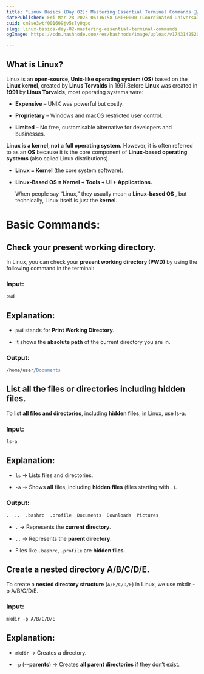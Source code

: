 ```yaml
---
title: "Linux Basics (Day 02): Mastering Essential Terminal Commands 🚀💻"
datePublished: Fri Mar 28 2025 06:16:58 GMT+0000 (Coordinated Universal Time)
cuid: cm8se3wtf001609jv5sly0qpo
slug: linux-basics-day-02-mastering-essential-terminal-commands
ogImage: https://cdn.hashnode.com/res/hashnode/image/upload/v1743142520075/5ce13d09-2f26-413d-a0dd-09b04a949358.png

---
```


## What is Linux?

Linux is an **open-source, Unix-like operating system (OS)** based on the **Linux kernel**, created by **Linus Torvalds** in 1991.Before **Linux** was created in **1991** by **Linus Torvalds**, most operating systems were:

* **Expensive** – UNIX was powerful but costly.
    
* **Proprietary** – Windows and macOS restricted user control.
    
* **Limited** – No free, customisable alternative for developers and businesses.
    

**Linux is a kernel, not a full operating system.** However, it is often referred to as an **OS** because it is the core component of **Linux-based operating systems** (also called Linux distributions).

* **Linux = Kernel** (the core system software).
    
* **Linux-Based OS = Kernel + Tools + UI + Applications.**
    
    When people say “Linux,” they usually mean a **Linux-based OS** , but technically, Linux itself is just the **kernel**.
    

# Basic Commands:

## Check your present working directory.

In Linux, you can check your **present working directory (PWD)** by using the following command in the terminal:

### Input:

```apache
pwd
```

## Explanation:

* `pwd` stands for **Print Working Directory**.
    
* It shows the **absolute path** of the current directory you are in.
    

### Output:

```apache
/home/user/Documents
```

## List all the files or directories including hidden files.

To list **all files and directories**, including **hidden files**, in Linux, use ls-a.

### Input:

```apache
ls-a
```

## Explanation:

* `ls` → Lists files and directories.
    
* `-a` → Shows **all** files, including **hidden files** (files starting with `.`).
    

### Output:

```apache
.  ..  .bashrc  .profile  Documents  Downloads  Pictures
```

* `.` → Represents the **current directory**.
    
* `..` → Represents the **parent directory**.
    
* Files like `.bashrc`, `.profile` are **hidden files**.
    

## Create a nested directory A/B/C/D/E.

To create a **nested directory structure** (`A/B/C/D/E`) in Linux, we use mkdir -p A/B/C/D/E.

### Input:

```apache
mkdir -p A/B/C/D/E
```

## Explanation:

* `mkdir` → Creates a directory.
    
* `-p` (**\--parents**) → Creates **all parent directories** if they don’t exist.